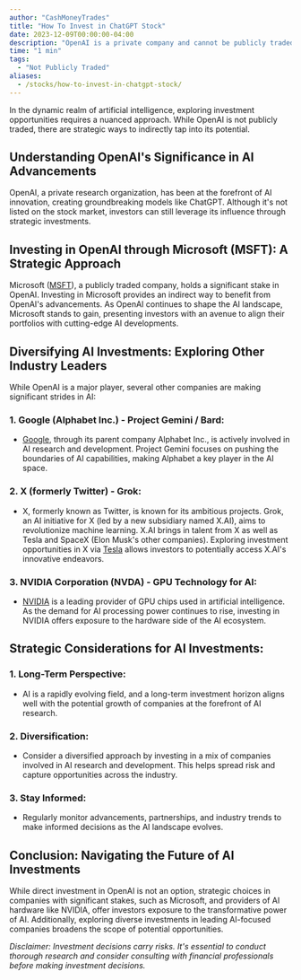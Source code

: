 ```yaml
---
author: "CashMoneyTrades"
title: "How To Invest in ChatGPT Stock"
date: 2023-12-09T00:00:00-04:00
description: "OpenAI is a private company and cannot be publicly traded. Explore strategic AI investments indirectly tied to OpenAI through Microsoft, Google, and NVIDIA."
time: "1 min"
tags:
  - "Not Publicly Traded"
aliases:
  - /stocks/how-to-invest-in-chatgpt-stock/
---
```


In the dynamic realm of artificial intelligence, exploring investment opportunities requires a nuanced approach. While OpenAI is not publicly traded, there are strategic ways to indirectly tap into its potential.

## **Understanding OpenAI's Significance in AI Advancements**

OpenAI, a private research organization, has been at the forefront of AI innovation, creating groundbreaking models like ChatGPT. Although it's not listed on the stock market, investors can still leverage its influence through strategic investments.

## **Investing in OpenAI through Microsoft (MSFT): A Strategic Approach**

Microsoft ([MSFT](/stocks/msft/)), a publicly traded company, holds a significant stake in OpenAI. Investing in Microsoft provides an indirect way to benefit from OpenAI's advancements. As OpenAI continues to shape the AI landscape, Microsoft stands to gain, presenting investors with an avenue to align their portfolios with cutting-edge AI developments.

## **Diversifying AI Investments: Exploring Other Industry Leaders**

While OpenAI is a major player, several other companies are making significant strides in AI:

### **1. Google (Alphabet Inc.) - Project Gemini / Bard:**
   - [Google](/stocks/goog/), through its parent company Alphabet Inc., is actively involved in AI research and development. Project Gemini focuses on pushing the boundaries of AI capabilities, making Alphabet a key player in the AI space.

### **2. X (formerly Twitter) - Grok:**
   - X, formerly known as Twitter, is known for its ambitious projects. Grok, an AI initiative for X (led by a new subsidiary named X.AI), aims to revolutionize machine learning. X.AI brings in talent from X as well as Tesla and SpaceX (Elon Musk's other companies). Exploring investment opportunities in X via [Tesla](/stocks/tsla/) allows investors to potentially access X.AI's innovative endeavors.

### **3. NVIDIA Corporation (NVDA) - GPU Technology for AI:**
   - [NVIDIA](/stocks/nvda/) is a leading provider of GPU chips used in artificial intelligence. As the demand for AI processing power continues to rise, investing in NVIDIA offers exposure to the hardware side of the AI ecosystem.

## **Strategic Considerations for AI Investments:**

### **1. Long-Term Perspective:**
   - AI is a rapidly evolving field, and a long-term investment horizon aligns well with the potential growth of companies at the forefront of AI research.

### **2. Diversification:**
   - Consider a diversified approach by investing in a mix of companies involved in AI research and development. This helps spread risk and capture opportunities across the industry.

### **3. Stay Informed:**
   - Regularly monitor advancements, partnerships, and industry trends to make informed decisions as the AI landscape evolves.

## **Conclusion: Navigating the Future of AI Investments**

While direct investment in OpenAI is not an option, strategic choices in companies with significant stakes, such as Microsoft, and providers of AI hardware like NVIDIA, offer investors exposure to the transformative power of AI. Additionally, exploring diverse investments in leading AI-focused companies broadens the scope of potential opportunities.

*Disclaimer: Investment decisions carry risks. It's essential to conduct thorough research and consider consulting with financial professionals before making investment decisions.*
